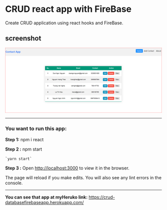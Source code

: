 # CRUD react app with FireBase

Create CRUD application using react hooks and FireBase.

## screenshot

![img](image/README/1646009236351.png)

---

### **You want to run this app:**

**Step 1:** npm i react

**Step 2 :** npm start

    `yarn start`

**Step 3 :** Open [http://localhost:3000](http://localhost:3000/) to view it in the browser.

The page will reload if you make edits.
You will also see any lint errors in the console.

---

**You can see that app at myHeruko link:** https://crud-databasefirebaseapp.herokuapp.com/

